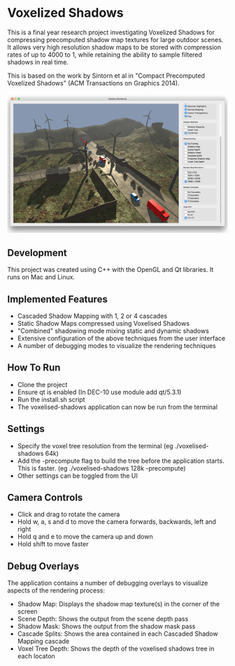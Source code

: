 # Voxelized Shadows
This is a final year research project investigating Voxelized Shadows for compressing precomputed shadow map textures for large outdoor scenes. It allows very high resolution shadow maps to be stored with compression rates of up to 4000 to 1, while retaining the ability to sample filtered shadows in real time.

This is based on the work by Sintorn et al in "Compact Precomputed Voxelized Shadows" (ACM Transactions on Graphics 2014).

![screenshot of the application](Readme/screenshot-top.jpg?raw=true)

## Development

This project was created using C++ with the OpenGL and Qt libraries. It runs on Mac and Linux.

## Implemented Features

- Cascaded Shadow Mapping with 1, 2 or 4 cascades
- Static Shadow Maps compressed using Voxelised Shadows
- "Combined" shadowing mode mixing static and dynamic shadows
- Extensive configuration of the above techniques from the user interface
- A number of debugging modes to visualize the rendering techniques 

## How To Run

- Clone the project
- Ensure qt is enabled (In DEC-10 use module add qt/5.3.1)
- Run the install.sh script
- The voxelised-shadows application can now be run from the terminal

## Settings

- Specify the voxel tree resolution from the terminal (eg ./voxelised-shadows 64k)
- Add the -precompute flag to build the tree before the application starts. This is faster. (eg ./voxelised-shadows 128k -precompute)
- Other settings can be toggled from the UI

## Camera Controls

- Click and drag to rotate the camera
- Hold w, a, s and d to move the camera forwards, backwards, left and right
- Hold q and e to move the camera up and down
- Hold shift to move faster

## Debug Overlays

The application contains a number of debugging overlays to visualize aspects of the rendering process:

- Shadow Map: Displays the shadow map texture(s) in the corner of the screen
- Scene Depth: Shows the output from the scene depth pass
- Shadow Mask: Shows the output from the shadow mask pass
- Cascade Splits: Shows the area contained in each Cascaded Shadow Mapping cascade
- Voxel Tree Depth: Shows the depth of the voxelised shadows tree in each locaton
